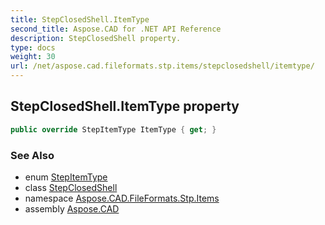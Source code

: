 ```yaml
---
title: StepClosedShell.ItemType
second_title: Aspose.CAD for .NET API Reference
description: StepClosedShell property. 
type: docs
weight: 30
url: /net/aspose.cad.fileformats.stp.items/stepclosedshell/itemtype/
---
```

## StepClosedShell.ItemType property

```csharp
public override StepItemType ItemType { get; }
```

### See Also

* enum [StepItemType](../../stepitemtype/)
* class [StepClosedShell](../)
* namespace [Aspose.CAD.FileFormats.Stp.Items](../../stepclosedshell/)
* assembly [Aspose.CAD](../../../)


